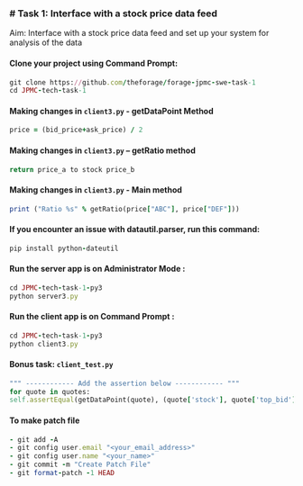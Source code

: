 
### # Task 1: Interface with a stock price data feed
Aim: Interface with a stock price data feed and set up your system for analysis of the data
  
#### Clone your project using Command Prompt:
```ruby
git clone https://github.com/theforage/forage-jpmc-swe-task-1
cd JPMC-tech-task-1
```

#### Making changes in `client3.py` - getDataPoint Method
```ruby
price = (bid_price+ask_price) / 2
```

#### Making changes in `client3.py` – getRatio method
```ruby
return price_a to stock price_b
```

#### Making changes in `client3.py` - Main method
```ruby
print ("Ratio %s" % getRatio(price["ABC"], price["DEF"]))
```

#### If you encounter an issue with datautil.parser, run this command:
```ruby
pip install python-dateutil
```

#### Run the server app is on Administrator Mode :
```ruby
cd JPMC-tech-task-1-py3
python server3.py
```

#### Run the client app is on Command Prompt :
```ruby
cd JPMC-tech-task-1-py3
python client3.py
```

#### Bonus task: `client_test.py`
```ruby
""" ------------ Add the assertion below ------------ """
for quote in quotes:
self.assertEqual(getDataPoint(quote), (quote['stock'], quote['top_bid']['price'], quote['top_ask']['price'], (quote['top_bid']['price'] + quote['top_ask']['price'])/2))
```

#### To make patch file
```ruby
- git add -A
- git config user.email "<your_email_address>"
- git config user.name "<your_name>"
- git commit -m "Create Patch File"
- git format-patch -1 HEAD
```
